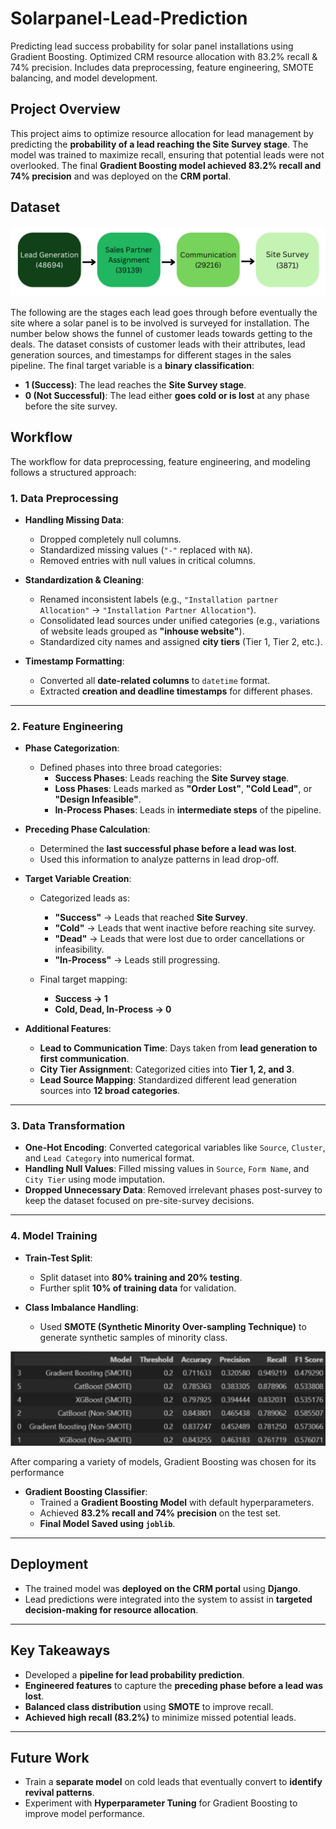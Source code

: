 # Solarpanel-Lead-Prediction
Predicting lead success probability for solar panel installations using Gradient Boosting. Optimized CRM resource allocation with 83.2% recall &amp; 74% precision. Includes data preprocessing, feature engineering, SMOTE balancing, and model development.

## **Project Overview**
This project aims to optimize resource allocation for lead management by predicting the **probability of a lead reaching the Site Survey stage**. The model was trained to maximize recall, ensuring that potential leads were not overlooked. The final **Gradient Boosting model achieved 83.2% recall and 74% precision** and was deployed on the **CRM portal**.

## **Dataset**

![Lead Flow](assets/lead_flow.png)

The following are the stages each lead goes through before eventually the site where a solar panel is to be involved is surveyed for installation. The number below shows the funnel of customer leads towards getting to the deals.
The dataset consists of customer leads with their attributes, lead generation sources, and timestamps for different stages in the sales pipeline. The final target variable is a **binary classification**:
- **1 (Success)**: The lead reaches the **Site Survey stage**.
- **0 (Not Successful)**: The lead either **goes cold or is lost** at any phase before the site survey.

## **Workflow**
The workflow for data preprocessing, feature engineering, and modeling follows a structured approach:

### **1. Data Preprocessing**
- **Handling Missing Data**:
  - Dropped completely null columns.
  - Standardized missing values (`"-"` replaced with `NA`).
  - Removed entries with null values in critical columns.

- **Standardization & Cleaning**:
  - Renamed inconsistent labels (e.g., `"Installation partner Allocation"` → `"Installation Partner Allocation"`).
  - Consolidated lead sources under unified categories (e.g., variations of website leads grouped as **"inhouse website"**).
  - Standardized city names and assigned **city tiers** (Tier 1, Tier 2, etc.).

- **Timestamp Formatting**:
  - Converted all **date-related columns** to `datetime` format.
  - Extracted **creation and deadline timestamps** for different phases.

---

### **2. Feature Engineering**
- **Phase Categorization**:
  - Defined phases into three broad categories:
    - **Success Phases**: Leads reaching the **Site Survey stage**.
    - **Loss Phases**: Leads marked as **"Order Lost"**, **"Cold Lead"**, or **"Design Infeasible"**.
    - **In-Process Phases**: Leads in **intermediate steps** of the pipeline.

- **Preceding Phase Calculation**:
  - Determined the **last successful phase before a lead was lost**.
  - Used this information to analyze patterns in lead drop-off.

- **Target Variable Creation**:
  - Categorized leads as:
    - **"Success"** → Leads that reached **Site Survey**.
    - **"Cold"** → Leads that went inactive before reaching site survey.
    - **"Dead"** → Leads that were lost due to order cancellations or infeasibility.
    - **"In-Process"** → Leads still progressing.

  - Final target mapping:
    - **Success → 1**
    - **Cold, Dead, In-Process → 0**

- **Additional Features**:
  - **Lead to Communication Time**: Days taken from **lead generation to first communication**.
  - **City Tier Assignment**: Categorized cities into **Tier 1, 2, and 3**.
  - **Lead Source Mapping**: Standardized different lead generation sources into **12 broad categories**.

---

### **3. Data Transformation**
- **One-Hot Encoding**: Converted categorical variables like `Source`, `Cluster`, and `Lead Category` into numerical format.
- **Handling Null Values**: Filled missing values in `Source`, `Form Name`, and `City Tier` using mode imputation.
- **Dropped Unnecessary Data**: Removed irrelevant phases post-survey to keep the dataset focused on pre-site-survey decisions.

---

### **4. Model Training**
- **Train-Test Split**:
  - Split dataset into **80% training and 20% testing**.
  - Further split **10% of training data** for validation.

- **Class Imbalance Handling**:
  - Used **SMOTE (Synthetic Minority Over-sampling Technique)** to generate synthetic samples of minority class.


![Model Performance](assets/model_performances.png)

After comparing a variety of models, Gradient Boosting was chosen for its performance

- **Gradient Boosting Classifier**:
  - Trained a **Gradient Boosting Model** with default hyperparameters.
  - Achieved **83.2% recall and 74% precision** on the test set.
  - **Final Model Saved using `joblib`**.

---

## **Deployment**
- The trained model was **deployed on the CRM portal** using **Django**.
- Lead predictions were integrated into the system to assist in **targeted decision-making for resource allocation**.

---

## **Key Takeaways**
- Developed a **pipeline for lead probability prediction**.  
- **Engineered features** to capture the **preceding phase before a lead was lost**.  
- **Balanced class distribution** using **SMOTE** to improve recall.  
- **Achieved high recall (83.2%)** to minimize missed potential leads.  
 

---

## **Future Work**
- Train a **separate model** on cold leads that eventually convert to **identify revival patterns**.
- Experiment with **Hyperparameter Tuning** for Gradient Boosting to improve model performance.
